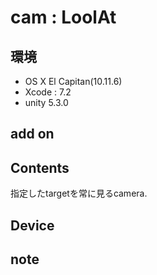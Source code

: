 # cam : LoolAt #

## 環境 ##
*	OS X El Capitan(10.11.6)
*	Xcode : 7.2
*	unity 5.3.0

## add on ##

## Contents ##
指定したtargetを常に見るcamera.


## Device ##


## note ##






